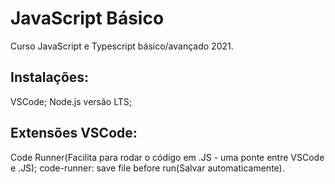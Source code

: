 # JavaScript Básico
 Curso JavaScript e Typescript básico/avançado 2021.

 ## Instalações:
 VSCode;
 Node.js versão LTS;

 ## Extensões VSCode:
 Code Runner(Facilita para rodar o código em .JS - uma ponte entre VSCode e 
 .JS);
 code-runner: save file before run(Salvar automaticamente).
